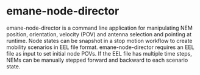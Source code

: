 emane-node-director
==

emane-node-director is a command line application for manipulating NEM
position, orientation, velocity (POV) and antenna selection and
pointing at runtime. Node states can be snapshot in a stop motion
workflow to create mobility scenarios in EEL file
format. emane-node-director requires an EEL file as input to set
initial node POVs. If the EEL file has multiple time steps, NEMs
can be manually stepped forward and backward to each scenario state.
